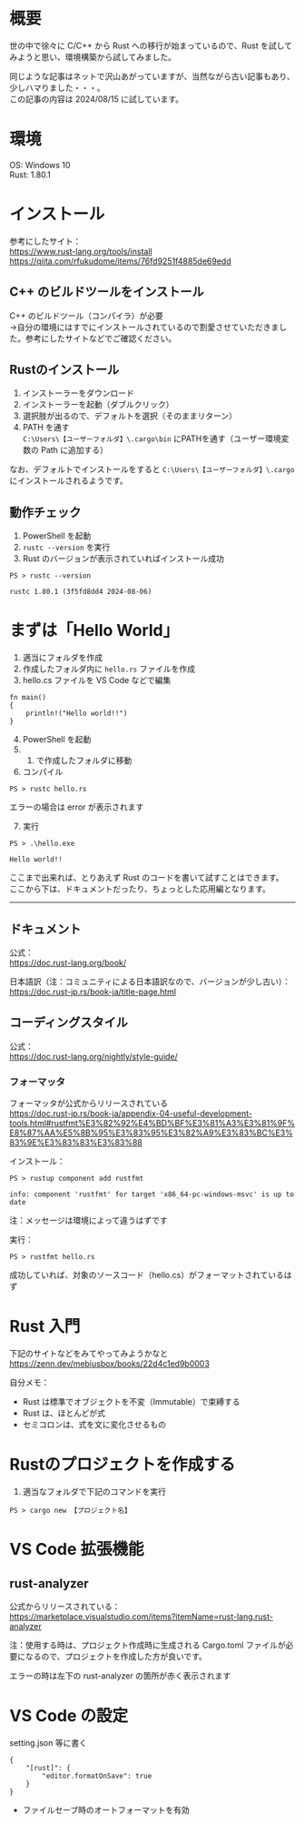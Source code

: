# 概要

世の中で徐々に C/C++ から Rust への移行が始まっているので、Rust を試してみようと思い、環境構築から試してみました。  

同じような記事はネットで沢山あがっていますが、当然ながら古い記事もあり、少しハマりました・・・。  
この記事の内容は 2024/08/15 に試しています。  

# 環境

OS: Windows 10  
Rust: 1.80.1  

# インストール

参考にしたサイト：  
https://www.rust-lang.org/tools/install  
https://qiita.com/rfukudome/items/76fd9251f4885de69edd  


## C++ のビルドツールをインストール

C++ のビルドツール（コンパイラ）が必要  
→自分の環境にはすでにインストールされているので割愛させていただきました。参考にしたサイトなどでご確認ください。  

## Rustのインストール

1. インストーラーをダウンロード
2. インストーラーを起動（ダブルクリック）
3. 選択肢が出るので、デフォルトを選択（そのままリターン）
4. PATH を通す  
  `C:\Users\【ユーザーフォルダ】\.cargo\bin` にPATHを通す（ユーザー環境変数の Path に追加する）

なお、デフォルトでインストールをすると `C:\Users\【ユーザーフォルダ】\.cargo` にインストールされるようです。  

## 動作チェック

1. PowerShell を起動
2. `rustc --version` を実行
3. Rust のバージョンが表示されていればインストール成功

```
PS > rustc --version

rustc 1.80.1 (3f5fd8dd4 2024-08-06)
```

# まずは「Hello World」

1. 適当にフォルダを作成
2. 作成したフォルダ内に `hello.rs` ファイルを作成
3. hello.cs ファイルを VS Code などで編集
```
fn main()
{
	println!("Hello world!!")
}
```
4. PowerShell を起動
5. 1. で作成したフォルダに移動
6. コンパイル
```
PS > rustc hello.rs
```
  エラーの場合は error が表示されます

7. 実行 
```
PS > .\hello.exe

Hello world!!
```

ここまで出来れば、とりあえず Rust のコードを書いて試すことはできます。  
ここから下は、ドキュメントだったり、ちょっとした応用編となります。  

---

## ドキュメント

公式：  
https://doc.rust-lang.org/book/  

日本語訳（注：コミュニティによる日本語訳なので、バージョンが少し古い）：  
https://doc.rust-jp.rs/book-ja/title-page.html  

## コーディングスタイル

公式：  
https://doc.rust-lang.org/nightly/style-guide/  

### フォーマッタ

フォーマッタが公式からリリースされている  
https://doc.rust-jp.rs/book-ja/appendix-04-useful-development-tools.html#rustfmt%E3%82%92%E4%BD%BF%E3%81%A3%E3%81%9F%E8%87%AA%E5%8B%95%E3%83%95%E3%82%A9%E3%83%BC%E3%83%9E%E3%83%83%E3%83%88  

インストール：  
```
PS > rustup component add rustfmt

info: component 'rustfmt' for target 'x86_64-pc-windows-msvc' is up to date
```
注：メッセージは環境によって違うはずです  

実行：  
```
PS > rustfmt hello.rs
```
成功していれば、対象のソースコード（hello.cs）がフォーマットされているはず  

# Rust 入門

下記のサイトなどをみてやってみようかなと  
https://zenn.dev/mebiusbox/books/22d4c1ed9b0003  

自分メモ：  
- Rust は標準でオブジェクトを不変（Immutable）で束縛する
- Rust は、ほとんどが式
- セミコロンは、式を文に変化させるもの

# Rustのプロジェクトを作成する

1. 適当なフォルダで下記のコマンドを実行
```
PS > cargo new 【プロジェクト名】
```

# VS Code 拡張機能

## rust-analyzer

公式からリリースされている：  
https://marketplace.visualstudio.com/items?itemName=rust-lang.rust-analyzer  

注：使用する時は、プロジェクト作成時に生成される Cargo.toml ファイルが必要になるので、プロジェクトを作成した方が良いです。  

エラーの時は左下の rust-analyzer の箇所が赤く表示されます  

# VS Code の設定

setting.json 等に書く
```
{
	"[rust]": {
		"editor.formatOnSave": true
	}
}
```
- ファイルセーブ時のオートフォーマットを有効



